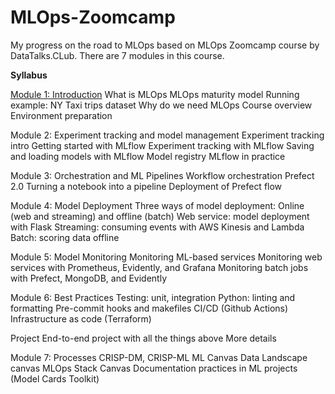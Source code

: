 # MLOps-Zoomcamp

My progress on the road to MLOps based on MLOps Zoomcamp course by DataTalks.CLub. There are 7 modules in this course.

**Syllabus**

[Module 1: Introduction](https://github.com/Jyotsna999/MLOps-Zoomcamp/blob/main/Module%201:%20Introduction)
What is MLOps
MLOps maturity model
Running example: NY Taxi trips dataset
Why do we need MLOps
Course overview
Environment preparation


Module 2: Experiment tracking and model management
Experiment tracking intro
Getting started with MLflow
Experiment tracking with MLflow
Saving and loading models with MLflow
Model registry
MLflow in practice


Module 3: Orchestration and ML Pipelines
Workflow orchestration
Prefect 2.0
Turning a notebook into a pipeline
Deployment of Prefect flow


Module 4: Model Deployment
Three ways of model deployment: Online (web and streaming) and offline (batch)
Web service: model deployment with Flask
Streaming: consuming events with AWS Kinesis and Lambda
Batch: scoring data offline


Module 5: Model Monitoring
Monitoring ML-based services
Monitoring web services with Prometheus, Evidently, and Grafana
Monitoring batch jobs with Prefect, MongoDB, and Evidently


Module 6: Best Practices
Testing: unit, integration
Python: linting and formatting
Pre-commit hooks and makefiles
CI/CD (Github Actions)
Infrastructure as code (Terraform)


Project
End-to-end project with all the things above
More details

Module 7: Processes
CRISP-DM, CRISP-ML
ML Canvas
Data Landscape canvas
MLOps Stack Canvas
Documentation practices in ML projects (Model Cards Toolkit)
